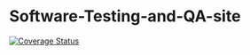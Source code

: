 # Software-Testing-and-QA-site
<a href='https://coveralls.io/github/Ayden-Kilpatrick/Software-Testing-and-QA-site?branch=main'><img src='https://coveralls.io/repos/github/Ayden-Kilpatrick/Software-Testing-and-QA-site/badge.svg?branch=main' alt='Coverage Status' /></a>
